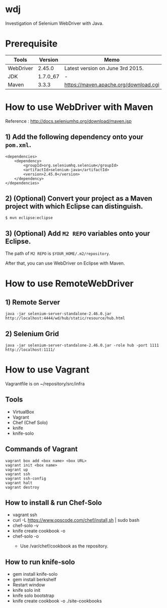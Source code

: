 # wdj
Investigation of Selenium WebDriver with Java.


# Prerequisite

|Tools    |Version |Memo                                 |
|---------|--------|-------------------------------------|
|WebDriver|2.45.0  |Latest version on June 3rd 2015.     |                              |
|JDK      |1.7.0_67|-                                    |
|Maven    |3.3.3   |https://maven.apache.org/download.cgi|



# How to use WebDriver with Maven
Reference : http://docs.seleniumhq.org/download/maven.jsp

## 1) Add the following dependency onto your `pom.xml`.
	<dependencies>
	    <dependency>
	        <groupId>org.seleniumhq.selenium</groupId>
	        <artifactId>selenium-java</artifactId>
	        <version>2.45.0</version>
	    </dependency>
	</dependencies>

## 2) (Optional) Convert your project as a Maven project with which Eclipse can distinguish.
	$ mvn eclipse:eclipse

## 3) (Optional) Add `M2 REPO` variables onto your Eclipse.
The path of `M2 REPO` is `$YOUR_HOME/.m2/repository`.

After that, you can use WebDriver on Eclipse with Maven.



# How to use RemoteWebDriver

## 1) Remote Server
	java -jar selenium-server-standalone-2.46.0.jar
	http://localhost:4444/wd/hub/static/resource/hub.html

## 2) Selenium Grid
	java -jar selenium-server-standalone-2.46.0.jar -role hub -port 1111
	http://localhost:1111/



# How to use Vagrant
Vagrantfile is on ~/repository/src/infra

## Tools
- VirtualBox
- Vagrant
- Chef (Chef Solo)
- knife
- knife-solo

## Commands of Vagrant
	vagrant box add <box name> <box URL>
	vagrant init <box name>
	vagrant up
	vagrant ssh
	vagrant ssh-config
	vagrant halt
	vagrant destroy

## How to install & run Chef-Solo
- vagrant ssh
- curl -L https://www.opscode.com/chef/install,sh | sudo bash
- chef-solo -v
- knife create cookbook <recipe name> -o <output directory>
- chef-solo -o <recipe name>
  - Use /var/chef/cookbook as the repository.

## How to run knife-solo
- gem install knife-solo
- gem install berkshelf
- Restart window
- knife solo init <box directory>
- knife solo bootstrap <box alias or IP address>
- knife create cookbook <recipe name> -o ./site-cookbooks


